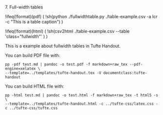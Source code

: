 7\. Full-width tables

!ifeq(!format)(pdf)
(
!sh(python ./fullwidthtable.py ./table-example.csv -a lcr -c "This is a table caption")
)

!ifeq(!format)(html)
(
!sh(csv2html ./table-example.csv --table 'class="fullwidth"' )
)

This is a example about fullwidth tables in Tufte Handout.

You can build PDF file with:

```
pp -pdf test.md | pandoc -o test.pdf -f markdown+raw_tex --pdf-engine=xelatex \
--template=../templates/tufte-handout.tex -V documentclass:tufte-handout
```

You can build HTML file with:

```
pp -html test.md | pandoc -o test.html -f markdown+raw_tex -t html5 -s \
--template=../templates/tufte-handout.html -c ../tufte-css/latex.css -c ../tufte-css/tufte.css
```